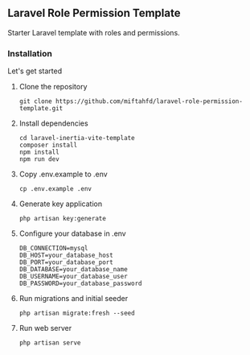 ## Laravel Role Permission Template

Starter Laravel template with roles and permissions.

### Installation

Let's get started

1. Clone the repository
    ```
    git clone https://github.com/miftahfd/laravel-role-permission-template.git
    ```

2. Install dependencies
    ```
    cd laravel-inertia-vite-template
    composer install
    npm install
    npm run dev
    ```

3. Copy .env.example to .env
    ```
    cp .env.example .env
    ```

4. Generate key application
    ```
    php artisan key:generate
    ```

5. Configure your database in .env
    ```
    DB_CONNECTION=mysql
    DB_HOST=your_database_host
    DB_PORT=your_database_port
    DB_DATABASE=your_database_name
    DB_USERNAME=your_database_user
    DB_PASSWORD=your_database_password
    ```

6. Run migrations and initial seeder
    ```
    php artisan migrate:fresh --seed
    ```

7. Run web server
    ```
    php artisan serve
    ```